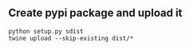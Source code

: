 ## Create pypi package and upload it

```
python setup.py sdist
twine upload --skip-existing dist/*
```
